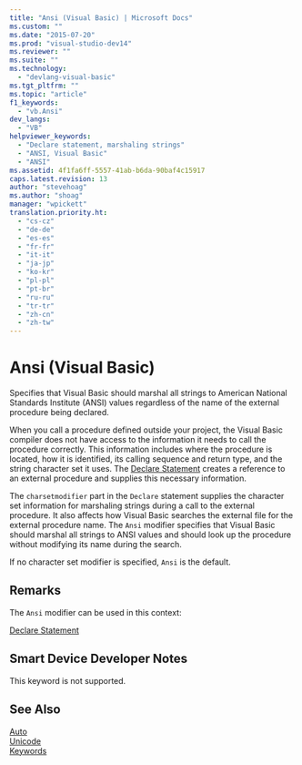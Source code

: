 ```yaml
---
title: "Ansi (Visual Basic) | Microsoft Docs"
ms.custom: ""
ms.date: "2015-07-20"
ms.prod: "visual-studio-dev14"
ms.reviewer: ""
ms.suite: ""
ms.technology: 
  - "devlang-visual-basic"
ms.tgt_pltfrm: ""
ms.topic: "article"
f1_keywords: 
  - "vb.Ansi"
dev_langs: 
  - "VB"
helpviewer_keywords: 
  - "Declare statement, marshaling strings"
  - "ANSI, Visual Basic"
  - "ANSI"
ms.assetid: 4f1fa6ff-5557-41ab-b6da-90baf4c15917
caps.latest.revision: 13
author: "stevehoag"
ms.author: "shoag"
manager: "wpickett"
translation.priority.ht: 
  - "cs-cz"
  - "de-de"
  - "es-es"
  - "fr-fr"
  - "it-it"
  - "ja-jp"
  - "ko-kr"
  - "pl-pl"
  - "pt-br"
  - "ru-ru"
  - "tr-tr"
  - "zh-cn"
  - "zh-tw"
---
```

# Ansi (Visual Basic)
Specifies that Visual Basic should marshal all strings to American National Standards Institute (ANSI) values regardless of the name of the external procedure being declared.  
  
 When you call a procedure defined outside your project, the Visual Basic compiler does not have access to the information it needs to call the procedure correctly. This information includes where the procedure is located, how it is identified, its calling sequence and return type, and the string character set it uses. The [Declare Statement](../../../visual-basic/language-reference/statements/declare-statement.md) creates a reference to an external procedure and supplies this necessary information.  
  
 The `charsetmodifier` part in the `Declare` statement supplies the character set information for marshaling strings during a call to the external procedure. It also affects how Visual Basic searches the external file for the external procedure name. The `Ansi` modifier specifies that Visual Basic should marshal all strings to ANSI values and should look up the procedure without modifying its name during the search.  
  
 If no character set modifier is specified, `Ansi` is the default.  
  
## Remarks  
 The `Ansi` modifier can be used in this context:  
  
 [Declare Statement](../../../visual-basic/language-reference/statements/declare-statement.md)  
  
## Smart Device Developer Notes  
 This keyword is not supported.  
  
## See Also  
 [Auto](../../../visual-basic/language-reference/modifiers/auto.md)   
 [Unicode](../../../visual-basic/language-reference/modifiers/unicode.md)   
 [Keywords](../../../visual-basic/language-reference/keywords/index.md)